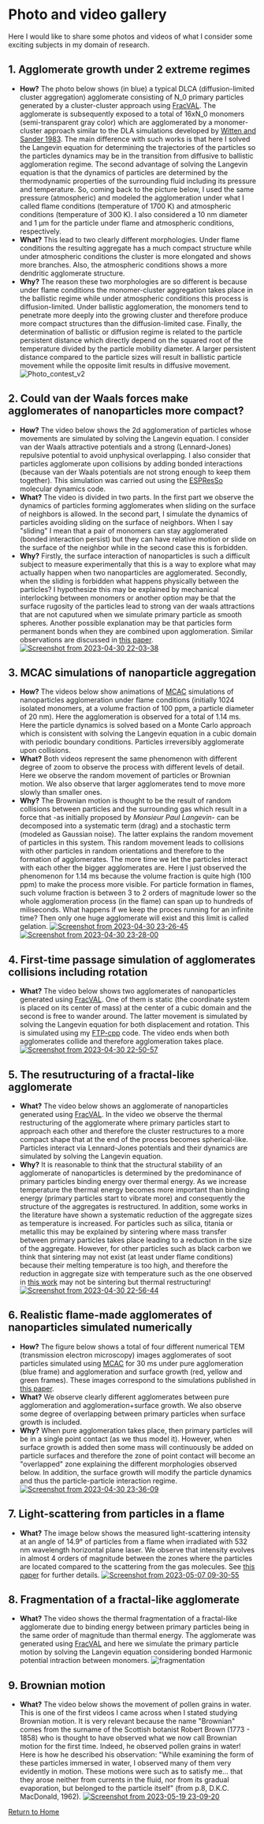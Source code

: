 # Photo and video gallery

Here I would like to share some photos and videos of what I consider some exciting subjects in my domain of research.

## 1. Agglomerate growth under 2 extreme regimes

* **How?** The photo below shows (in blue) a typical DLCA (diffusion-limited cluster aggregation) agglomerate consisting of N_0 primary particles generated by a cluster-cluster approach using [FracVAL](https://josecmoranc.github.io/numerical-codes.html). The agglomerate is subsequently exposed to a total of 16xN_0 monomers (semi-transparent gray color) which are agglomerated by a monomer-cluster approach similar to the DLA simulations developed by [Witten and Sander 1983](https://journals.aps.org/prb/abstract/10.1103/PhysRevB.27.5686). The main difference with such works is that here I solved the Langevin equation for determining the trajectories of the particles so the particles dynamics may be in the transition from diffusive to ballistic agglomeration regime. The second advantage of solving the Langevin equation is that the dynamics of particles are determined by the thermodynamic properties of the surrounding fluid including its pressure and temperature. So, coming back to the picture below, I used the same pressure (atmospheric) and modeled the agglomeration under what I called flame conditions (temperature of 1700 K) and atmospheric conditions (temperature of 300 K). I also considered a 10 nm diameter and 1 µm for the particle under flame and atmospheric conditions, respectively. 
* **What?** This lead to two clearly different morphologies. Under flame conditions the resulting aggregate has a much compact structure while under atmospheric conditions the cluster is more elongated and shows more branches. Also, the atmospheric conditions shows a more dendritic agglomerate structure.
* **Why?** The reason these two morphologies are so different is because under flame conditions the monomer-cluster aggregation takes place in the ballistic regime while under atmospheric conditions this process is diffusion-limited. Under ballistic agglomeration, the monomers tend to penetrate more deeply into the growing cluster and therefore produce more compact structures than the diffusion-limited case. Finally, the determination of ballistic or diffusion regime is related to the particle persistent distance which directly depend on the squared root of the temperature divided by the particle mobility diameter. A larger persistent distance compared to the particle sizes will result in ballistic particle movement while the opposite limit results in diffusive movement.
![Photo_contest_v2](https://user-images.githubusercontent.com/62391931/235393056-f79afed8-24ba-45de-a268-67b610d14302.jpg)

## 2. Could van der Waals forces make agglomerates of nanoparticles more compact?
* **How?** The video below shows the 2d agglomeration of particles whose movements are simulated by solving the Langevin equation. I consider van der Waals attractive potentials and a strong (Lennard-Jones) repulsive potential to avoid unphysical overlapping. I also consider that particles agglomerate upon collisions by adding bonded interactions (because van der Waals potentials are not strong enough to keep them together). This simulation was carried out using the [ESPResSo](https://espressomd.org/wordpress/) molecular dynamics code.
* **What?** The video is divided in two parts. In the first part we observe the dynamics of particles forming agglomerates when sliding on the surface of neighbors is allowed. In the second part, I simulate the dynamics of particles avoiding sliding on the surface of neighbors. When I say "sliding" I mean that a pair of monomers can stay agglomerated (bonded interaction persist) but they can have relative motion or slide on the surface of the neighbor while in the second case this is forbidden.
* **Why?** Firstly, the surface interaction of nanoparticles is such a difficult subject to measure experimentally that this is a way to explore what may actually happen when two nanoparticles are agglomerated. Secondly, when the sliding is forbidden what happens physically between the particles? I hypothesize this may be explained by mechanical interlocking between monomers or another option may be that the surface rugosity of the particles lead to strong van der waals attractions that are not caputured when we simulate primary particle as smooth spheres. Another possible explanation may be that particles form permanent bonds when they are combined upon agglomeration. Similar observations are discussed in [this paper](https://doi.org/10.1080/02786826.2014.932942).
[![Screenshot from 2023-04-30 22-03-38](https://user-images.githubusercontent.com/62391931/235395865-bc820cf8-6abc-4368-8add-f16eec6b4192.png)](https://youtu.be/LRzONWVz1wE)

## 3. MCAC simulations of nanoparticle aggregation
* **How?** The videos below show animations of [MCAC](https://josecmoranc.github.io/numerical-codes.html) simulations of nanoparticles agglomeration under flame conditions (initially 1024 isolated monomers, at a volume fraction of 100 ppm, a particle diameter of 20 nm). Here the agglomeration is observed for a total of 1.14 ms. Here the particle dynamics is solved based on a Monte Carlo approach which is consistent with solving the Langevin equation in a cubic domain with periodic boundary conditions. Particles irreversibly agglomerate upon collisions.
* **What?** Both videos represent the same phenomenon with different degree of zoom to observe the process with different levels of detail. Here we observe the random movement of particles or Brownian motion. We also observe that larger agglomerates tend to move more slowly than smaller ones.
* **Why?** The Brownian motion is thought to be the result of random collisions between particles and the surrounding gas which result in a force that -as initially proposed by _Monsieur Paul Langevin_- can be decomposed into a systematic term (drag) and a stochastic term (modeled as Gaussian noise). The latter explains the random movement of particles in this system. This random movement leads to collisions with other particles in random orientations and therefore to the formation of agglomerates. The more time we let the particles interact with each other the bigger agglomerates are. Here I just observed the phenomenon for 1.14 ms because the volume fraction is quite high (100 ppm) to make the process more visible. For particle formation in flames, such volume fraction is between 3 to 2 orders of magnitude lower so the whole agglomeration process (in the flame) can span up to hundreds of miliseconds. What happens if we keep the proces running for an infinite time? Then only one huge agglomerate will exist and this limit is called gelation.
[![Screenshot from 2023-04-30 23-26-45](https://user-images.githubusercontent.com/62391931/235406669-1833a309-bbf9-4577-ba08-f53acc22425b.png)](https://youtu.be/dJpK2ZRsEbw)
[![Screenshot from 2023-04-30 23-28-00](https://user-images.githubusercontent.com/62391931/235406688-cc0cf44e-f148-45df-a29d-46363b626db5.png)](https://youtu.be/YbzlTFJbV-k)

## 4. First-time passage simulation of agglomerates collisions including rotation
* **What?** The video below shows two agglomerates of nanoparticles generated using [FracVAL](https://josecmoranc.github.io/numerical-codes.html). One of them is static (the coordinate system is placed on its center of mass) at the center of a cubic domain and the second is free to wander around. The latter movement is simulated by solving the Langevin equation for both displacement and rotation. This is simulated using my [FTP-cpp](https://josecmoranc.github.io/numerical-codes.html) code. The video ends when both agglomerates collide and therefore agglomeration takes place.
[![Screenshot from 2023-04-30 22-50-57](https://user-images.githubusercontent.com/62391931/235404031-658a172e-9824-4218-994e-aa77527332ab.png)](https://youtu.be/z1SZLWrKnFA)

## 5. The resutructuring of a fractal-like agglomerate
* **What?** The video below shows an agglomerate of nanoparticles generated using [FracVAL](https://josecmoranc.github.io/numerical-codes.html). In the video we observe the thermal restructuring of the agglomerate where primary particles start to approach each other and therefore the cluster restructures to a more compact shape that at the end of the process becomes spherical-like. Particles interact via Lennard-Jones potentials and their dynamics are simulated by solving the Langevin equation.
* **Why?** It is reasonable to think that the structural stability of an agglomerate of nanoparticles is determined by the predominance of primary particles binding energy over thermal energy. As we increase temperature the thermal energy becomes more important than binding energy (primary particles start to vibrate more) and consequently the structure of the aggregates is restructured. In addition, some works in the literature have shown a systematic reduction of the aggregate sizes as temperature is increased. For particles such as silica, titania or metallic this may be explained by sintering where mass transfer between primary particles takes place leading to a reduction in the size of the aggregate. However, for other particles such as black carbon we think that sintering may not exist (at least under flame conditions) because their melting temperature is too high, and therefore the reduction in aggregate size with temperature such as the one observed in [this work](https://doi.org/10.1016/j.jaerosci.2016.11.013) may not be sintering but thermal restructuring!
[![Screenshot from 2023-04-30 22-56-44](https://user-images.githubusercontent.com/62391931/235404649-16e7c349-be19-4b30-b79f-961cef343508.png)](https://youtu.be/KDgQIgObRkM)

## 6. Realistic flame-made agglomerates of nanoparticles simulated numerically
* **How?** The figure below shows a total of four different numerical TEM (transmission electron microscopy) images agglomerates of soot particles simulated using [MCAC](https://josecmoranc.github.io/numerical-codes.html) for 30 ms under pure agglomeration (blue frame) and agglomeration and surface growth (red, yellow and green frames). These images correspond to the simulations published in [this paper](https://doi.org/10.1016/j.jaerosci.2020.105690).
* **What?** We observe clearly different agglomerates between pure agglomeration and agglomeration+surface growth. We also observe some degree of overlapping between primary particles when surface growth is included.
* **Why?** When pure agglomeration takes place, then primary particles will be in a single point contact (as we thus model it). However, when surface growth is added then some mass will continuously be added on particle surfaces and therefore the zone of point contact will become an "overlapped" zone explaining the different morphologies observed below. In addition, the surface growth will modify the particle dynamics and thus the particle-particle interaction regime.
[![Screenshot from 2023-04-30 23-36-09](https://user-images.githubusercontent.com/62391931/235407284-6aaf0507-8e6c-4495-a40c-034ac08993b2.png)](https://doi.org/10.1016/j.jaerosci.2020.105690)

## 7. Light-scattering from particles in a flame
* **What?** The image below shows the measured light-scattering intensity at an angle of 14.9° of particles from a flame when irradiated with 532 nm wavelength horizontal plane laser. We observe that intensity evolves in almost 4 orders of magnitude between the zones where the particles are located compared to the scattering from the gas molecules. See [this paper](https://doi.org/10.1016/j.combustflame.2021.111539) for further details.
[![Screenshot from 2023-05-07 09-30-55](https://user-images.githubusercontent.com/62391931/236683768-cb26ac2a-a015-4e85-84ad-079ff1181d2d.png)](https://doi.org/10.1016/j.combustflame.2021.111539)

## 8. Fragmentation of a fractal-like agglomerate
* **What?** The video shows the thermal fragmentation of a fractal-like agglomerate due to binding energy between primary particles being in the same order of magnitude than thermal energy. The agglomerate was generated using [FracVAL](https://josecmoranc.github.io/numerical-codes.html) and here we simulate the primary particle motion by solving the Langevin equation considering bonded Harmonic potential intraction between monomers.
![fragmentation](https://github.com/josecmoranc/josecmoranc.github.io/assets/62391931/82ad966f-6344-479d-b0a9-29ea53537aa6)

## 9. Brownian motion
* **What?** The video below shows the movement of pollen grains in water. This is one of the first videos I came across when I stated studying Brownian motion. It is very relevant because the name "Brownian" comes from the surname of the Scottish botanist Robert Brown (1773 - 1858) who is thought to have observed what we now call Brownian motion for the first time. Indeed, he observed pollen grains in water! Here is how he described his observation: "While examining the form of these particles immersed in water, I observed many of them very evidently in motion. These motions were such as to satisfy me... that they arose neither from currents in the fluid, nor from its gradual evaporation, but belonged to the particle itself" (from p.8, D.K.C. MacDonald, 1962). 
[![Screenshot from 2023-05-19 23-09-20](https://github.com/josecmoranc/josecmoranc.github.io/assets/62391931/1799259f-8f35-4a63-9cf7-1424df85540d)](https://www.youtube.com/watch?v=R5t-oA796to)

[Return to Home](./index.html)
